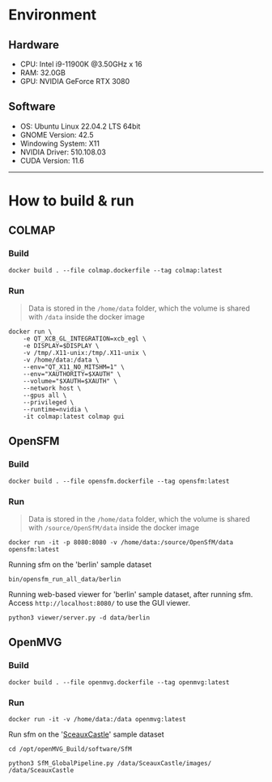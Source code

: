# Environment

## Hardware

- CPU: Intel i9-11900K @3.50GHz x 16
- RAM: 32.0GB
- GPU: NVIDIA GeForce RTX 3080

## Software

- OS: Ubuntu Linux 22.04.2 LTS 64bit
- GNOME Version: 42.5
- Windowing System: X11
- NVIDIA Driver: 510.108.03
- CUDA Version: 11.6

---

# How to build & run

## COLMAP

### Build 
```
docker build . --file colmap.dockerfile --tag colmap:latest
```

### Run

> Data is stored in the `/home/data` folder, which the volume is shared with `/data` inside the docker image

```
docker run \
    -e QT_XCB_GL_INTEGRATION=xcb_egl \
    -e DISPLAY=$DISPLAY \
    -v /tmp/.X11-unix:/tmp/.X11-unix \
    -v /home/data:/data \
    --env="QT_X11_NO_MITSHM=1" \
    --env="XAUTHORITY=$XAUTH" \
    --volume="$XAUTH=$XAUTH" \
    --network host \
    --gpus all \
    --privileged \
    --runtime=nvidia \
    -it colmap:latest colmap gui
```

## OpenSFM

### Build
```
docker build . --file opensfm.dockerfile --tag opensfm:latest
```

### Run

> Data is stored in the `/home/data` folder, which the volume is shared with `/source/OpenSfM/data` inside the docker image

```
docker run -it -p 8080:8080 -v /home/data:/source/OpenSfM/data opensfm:latest
```

Running sfm on the 'berlin' sample dataset
```
bin/opensfm_run_all_data/berlin
```

Running web-based viewer for 'berlin' sample dataset, after running sfm. Access `http://localhost:8080/` to use the GUI viewer.
```
python3 viewer/server.py -d data/berlin
```

## OpenMVG

### Build

```
docker build . --file openmvg.dockerfile --tag openmvg:latest
```

### Run

```
docker run -it -v /home/data:/data openmvg:latest
```

Run sfm on the '[SceauxCastle](https://github.com/openMVG/ImageDataset_SceauxCastle)' sample dataset
```
cd /opt/openMVG_Build/software/SfM
```

```
python3 SfM_GlobalPipeline.py /data/SceauxCastle/images/ /data/SceauxCastle
```
